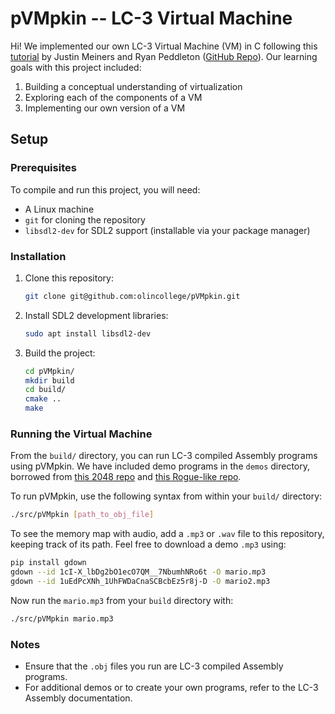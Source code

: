 # pVMpkin -- LC-3 Virtual Machine

Hi! We implemented our own LC-3 Virtual Machine (VM) in C following this [tutorial](https://www.jmeiners.com/lc3-vm/#what-is-a-virtual-machine-) by Justin Meiners and Ryan Peddleton ([GitHub Repo](https://github.com/justinmeiners/lc3-vm)). Our learning goals with this project included:

1. Building a conceptual understanding of virtualization
2. Exploring each of the components of a VM
3. Implementing our own version of a VM

## Setup

### Prerequisites

To compile and run this project, you will need:

- A Linux machine
- `git` for cloning the repository
- `libsdl2-dev` for SDL2 support (installable via your package manager)

### Installation

1. Clone this repository:

   ```bash
   git clone git@github.com:olincollege/pVMpkin.git
   ```

2. Install SDL2 development libraries:

   ```bash
   sudo apt install libsdl2-dev
   ```

3. Build the project:

   ```bash
   cd pVMpkin/
   mkdir build
   cd build/
   cmake ..
   make
   ```

### Running the Virtual Machine

From the `build/` directory, you can run LC-3 compiled Assembly programs using pVMpkin. We have included demo programs in the `demos` directory, borrowed from [this 2048 repo](https://github.com/rpendleton/lc3-2048/tree/main) and [this Rogue-like repo](https://github.com/justinmeiners/lc3-rogue).

To run pVMpkin, use the following syntax from within your `build/` directory:

```bash
./src/pVMpkin [path_to_obj_file]
```

To see the memory map with audio, add a `.mp3` or `.wav` file to this repository, keeping track of its path. Feel free to download a demo `.mp3` using:

```bash
pip install gdown
gdown --id 1cI-X_lbDg2bO1ecO7QM__7NbumhNRo6t -O mario.mp3
gdown --id 1uEdPcXNh_1UhFWDaCnaSCBcbEz5r8j-D -O mario2.mp3
```

Now run the `mario.mp3` from your `build` directory with:

```bash
./src/pVMpkin mario.mp3
```

<!-- For example, to run the 2048 demo:

```bash
git switch 2048
make
./src/pVMpkin src/2048.obj
``` -->

### Notes

- Ensure that the `.obj` files you run are LC-3 compiled Assembly programs.
- For additional demos or to create your own programs, refer to the LC-3 Assembly documentation.
